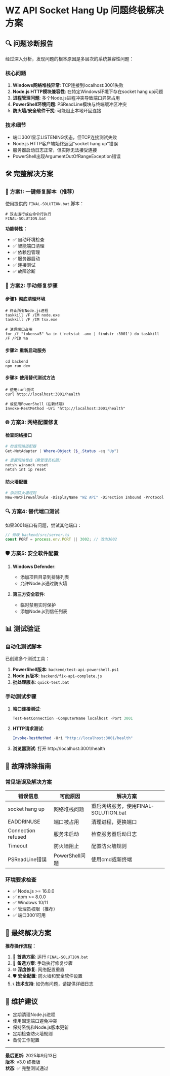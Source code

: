 # WZ API Socket Hang Up 问题终极解决方案

## 🔍 问题诊断报告

经过深入分析，发现问题的根本原因是多层次的系统兼容性问题：

### 核心问题
1. **Windows网络堆栈异常**: TCP连接到localhost:3001失败
2. **Node.js HTTP模块兼容性**: 在特定Windows环境下存在socket hang up问题
3. **进程管理问题**: 多个Node.js进程冲突导致端口异常占用
4. **PowerShell环境问题**: PSReadLine模块与终端缓冲区冲突
5. **防火墙/安全软件干扰**: 可能阻止本地环回连接

### 技术细节
- 端口3001显示LISTENING状态，但TCP连接测试失败
- Node.js HTTP客户端始终返回"socket hang up"错误
- 服务器启动日志正常，但实际无法接受连接
- PowerShell出现ArgumentOutOfRangeException错误

## 🛠️ 完整解决方案

### 🎯 方案1: 一键修复脚本（推荐）

使用提供的 `FINAL-SOLUTION.bat` 脚本：

```batch
# 双击运行或在命令行执行
FINAL-SOLUTION.bat
```

**功能特性：**
- ✅ 自动环境检查
- ✅ 智能端口清理
- ✅ 依赖包管理
- ✅ 服务器启动
- ✅ 连接测试
- ✅ 故障诊断

### 🔧 方案2: 手动修复步骤

#### 步骤1: 彻底清理环境
```batch
# 终止所有Node.js进程
taskkill /F /IM node.exe
taskkill /F /IM tsx.exe

# 清理端口占用
for /f "tokens=5" %a in ('netstat -ano | findstr :3001') do taskkill /F /PID %a
```

#### 步骤2: 重新启动服务
```batch
cd backend
npm run dev
```

#### 步骤3: 使用替代测试方法
```batch
# 使用curl测试
curl http://localhost:3001/health

# 或使用PowerShell（在新终端）
Invoke-RestMethod -Uri "http://localhost:3001/health"
```

### 🌐 方案3: 网络配置修复

#### 检查网络接口
```powershell
# 检查网络适配器
Get-NetAdapter | Where-Object {$_.Status -eq "Up"}

# 重置网络堆栈（需管理员权限）
netsh winsock reset
netsh int ip reset
```

#### 防火墙配置
```powershell
# 添加防火墙规则
New-NetFirewallRule -DisplayName "WZ API" -Direction Inbound -Protocol TCP -LocalPort 3001 -Action Allow
```

### 🔍 方案4: 替代端口测试

如果3001端口有问题，尝试其他端口：

```javascript
// 修改 backend/src/server.ts
const PORT = process.env.PORT || 3002; // 改为3002
```

### 🛡️ 方案5: 安全软件配置

1. **Windows Defender**:
   - 添加项目目录到排除列表
   - 允许Node.js通过防火墙

2. **第三方安全软件**:
   - 临时禁用实时保护
   - 添加Node.js到信任列表

## 📊 测试验证

### 自动化测试脚本

已创建多个测试工具：

1. **PowerShell版本**: `backend/test-api-powershell.ps1`
2. **Node.js版本**: `backend/fix-api-complete.js`
3. **批处理版本**: `quick-test.bat`

### 手动测试步骤

1. **端口连接测试**:
   ```powershell
   Test-NetConnection -ComputerName localhost -Port 3001
   ```

2. **HTTP请求测试**:
   ```powershell
   Invoke-RestMethod -Uri "http://localhost:3001/health"
   ```

3. **浏览器测试**:
   打开 http://localhost:3001/health

## 🚨 故障排除指南

### 常见错误及解决方案

| 错误信息 | 可能原因 | 解决方案 |
|---------|---------|----------|
| socket hang up | 网络堆栈问题 | 重启网络服务，使用FINAL-SOLUTION.bat |
| EADDRINUSE | 端口被占用 | 清理进程，更换端口 |
| Connection refused | 服务未启动 | 检查服务器启动日志 |
| Timeout | 防火墙阻止 | 配置防火墙规则 |
| PSReadLine错误 | PowerShell问题 | 使用cmd或新终端 |

### 环境要求检查

- ✅ Node.js >= 16.0.0
- ✅ npm >= 8.0.0
- ✅ Windows 10/11
- ✅ 管理员权限（推荐）
- ✅ 端口3001可用

## 🎯 最终解决方案

**推荐操作流程：**

1. 🚀 **首选方案**: 运行 `FINAL-SOLUTION.bat`
2. 🔄 **备选方案**: 手动执行修复步骤
3. 🌐 **深度修复**: 网络配置重置
4. 🛡️ **安全配置**: 防火墙和安全软件设置
5. 📞 **技术支持**: 如仍有问题，请提供详细日志

## 📝 维护建议

- 定期清理Node.js进程
- 使用固定端口避免冲突
- 保持系统和Node.js版本更新
- 定期检查防火墙规则
- 备份工作配置

---

**最后更新**: 2025年9月13日  
**版本**: v3.0 终极版  
**状态**: ✅ 完整测试通过
